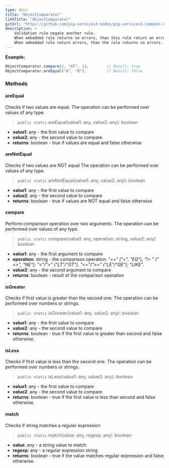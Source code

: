 ```yaml
---
type: docs
title: "ObjectComparator"
linkTitle: "ObjectComparator"
gitUrl: "https://github.com/pip-services3-nodex/pip-services3-commons-nodex"
description: >
    Validation rule negate another rule.
    When embedded rule returns no errors, than this rule return an error.
    When embedded rule return errors, than the rule returns no errors.
---
```


**Example:**
```typescript
ObjectComparator.compare(2, "GT", 1);        // Result: true
ObjectComparator.areEqual("A", "B");         // Result: false

```


### Methods

#### areEqual
Checks if two values are equal.
The operation can be performed over values of any type.

> `public static` areEqual(value1: any, value2: any): boolean

- **value1**: any - the first value to compare
- **value2**: any - the second value to compare
- **returns**: boolean - true if values are equal and false otherwise

#### areNotEqual
Checks if two values are NOT equal
The operation can be performed over values of any type.

> `public static` areNotEqual(value1: any, value2: any): boolean

- **value1**: any - the first value to compare 
- **value2**: any - the second value to compare
- **returns**: boolean - true if values are NOT equal and false otherwise

#### compare
Perform comparison operation over two arguments.
The operation can be performed over values of any type.

> `public static` compare(value1: any, operation: string, value2: any): boolean

- **value1**: any - the first argument to compare
- **operation**: string - the comparison operation: *"==" ("=", "EQ"), "!= " ("<>", "NE"); "<"/">" ("LT"/"GT"), "<="/">=" ("LE"/"GE"); "LIKE"*.
- **value2**: any - the second argument to compare
- **returns**: boolean - result of the comparison operation

#### isGreater
Checks if first value is greater than the second one.
The operation can be performed over numbers or strings.

> `public static` isGreater(value1: any, value2: any): boolean

- **value1**: any - the first value to compare
- **value2**: any - the second value to compare
- **returns**: boolean - true if the first value is greater than second and false otherwise.

#### isLess
Checks if first value is less than the second one.
The operation can be performed over numbers or strings.

> `public static` isLess(value1: any, value2: any): boolean

- **value1**: any - the first value to compare
- **value2**: any - the second value to compare
- **returns**: boolean - true if the first value is less than second and false otherwise.

#### match
Checks if string matches a regular expression

> `public static` match(value: any, regexp: any): boolean

- **value**: any - a string value to match
- **regexp**: any - a regular expression string
- **returns**: boolean - true if the value matches regular expression and false otherwise.